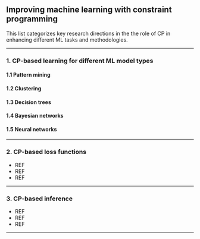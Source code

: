 ## Improving machine learning with constraint programming

This list categorizes key research directions in the the role of CP in enhancing different ML tasks and methodologies.

---
### 1. CP-based learning for different ML model types

#### 1.1 Pattern mining
#### 1.2 Clustering
#### 1.3 Decision trees
#### 1.4 Bayesian networks
#### 1.5 Neural networks

---
### 2. CP-based loss functions

- REF
- REF
- REF

---

### 3. CP-based inference

- REF
- REF
- REF

---

